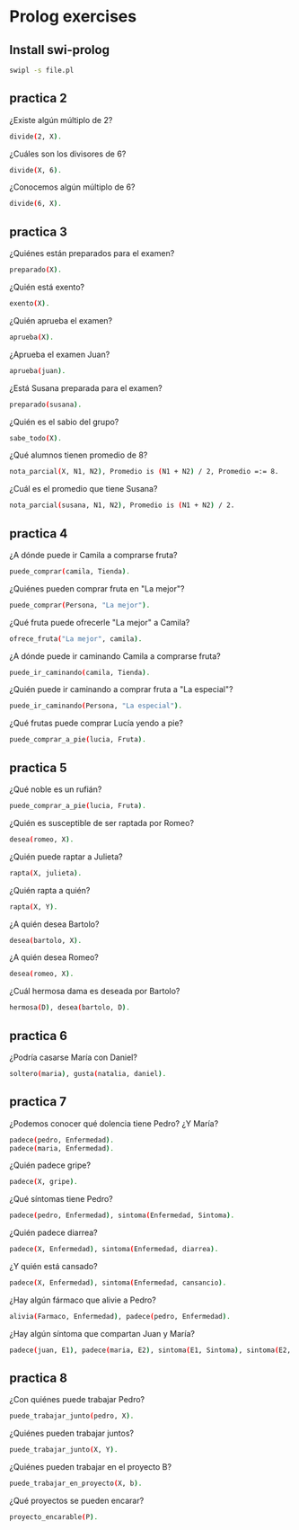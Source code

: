 # Prolog exercises

## Install swi-prolog

```sh
swipl -s file.pl
```

## practica 2

¿Existe algún múltiplo de 2?

```sh
divide(2, X).
```

¿Cuáles son los divisores de 6?

```sh
divide(X, 6).
```

¿Conocemos algún múltiplo de 6?

```sh
divide(6, X).
```

## practica 3

¿Quiénes están preparados para el examen?

```sh
preparado(X).
```

¿Quién está exento?

```sh
exento(X).
```

¿Quién aprueba el examen?

```sh
aprueba(X).
```

¿Aprueba el examen Juan?

```sh
aprueba(juan).
```

¿Está Susana preparada para el examen?

```sh
preparado(susana).
```

¿Quién es el sabio del grupo?

```sh
sabe_todo(X).
```

¿Qué alumnos tienen promedio de 8?

```sh
nota_parcial(X, N1, N2), Promedio is (N1 + N2) / 2, Promedio =:= 8.
```

¿Cuál es el promedio que tiene Susana?

```sh
nota_parcial(susana, N1, N2), Promedio is (N1 + N2) / 2.
```

## practica 4

¿A dónde puede ir Camila a comprarse fruta?

```sh
puede_comprar(camila, Tienda).
```

¿Quiénes pueden comprar fruta en "La mejor"?

```sh
puede_comprar(Persona, "La mejor").
```

¿Qué fruta puede ofrecerle "La mejor" a Camila?

```sh
ofrece_fruta("La mejor", camila).
```

¿A dónde puede ir caminando Camila a comprarse fruta?

```sh
puede_ir_caminando(camila, Tienda).
```

¿Quién puede ir caminando a comprar fruta a "La especial"?

```sh
puede_ir_caminando(Persona, "La especial").
```

¿Qué frutas puede comprar Lucía yendo a pie?

```sh
puede_comprar_a_pie(lucia, Fruta).
```

## practica 5

¿Qué noble es un rufián?

```sh
puede_comprar_a_pie(lucia, Fruta).
```

¿Quién es susceptible de ser raptada por Romeo?

```sh
desea(romeo, X).
```

¿Quién puede raptar a Julieta?

```sh
rapta(X, julieta).
```

¿Quién rapta a quién?

```sh
rapta(X, Y).
```

¿A quién desea Bartolo?

```sh
desea(bartolo, X).
```

¿A quién desea Romeo?

```sh
desea(romeo, X).
```

¿Cuál hermosa dama es deseada por Bartolo?

```sh
hermosa(D), desea(bartolo, D).
```

## practica 6

¿Podría casarse María con Daniel?

```sh
soltero(maria), gusta(natalia, daniel).
```

## practica 7

¿Podemos conocer qué dolencia tiene Pedro? ¿Y María?

```sh
padece(pedro, Enfermedad).
padece(maria, Enfermedad).
```

¿Quién padece gripe?

```sh
padece(X, gripe).
```

¿Qué síntomas tiene Pedro?

```sh
padece(pedro, Enfermedad), sintoma(Enfermedad, Sintoma).
```

¿Quién padece diarrea?

```sh
padece(X, Enfermedad), sintoma(Enfermedad, diarrea).
```

¿Y quién está cansado?

```sh
padece(X, Enfermedad), sintoma(Enfermedad, cansancio).
```

¿Hay algún fármaco que alivie a Pedro?

```sh
alivia(Farmaco, Enfermedad), padece(pedro, Enfermedad).
```

¿Hay algún síntoma que compartan Juan y María?

```sh
padece(juan, E1), padece(maria, E2), sintoma(E1, Sintoma), sintoma(E2, Sintoma).
```

## practica 8

¿Con quiénes puede trabajar Pedro?

```sh
puede_trabajar_junto(pedro, X).
```

¿Quiénes pueden trabajar juntos?

```sh
puede_trabajar_junto(X, Y).
```

¿Quiénes pueden trabajar en el proyecto B?

```sh
puede_trabajar_en_proyecto(X, b).
```

¿Qué proyectos se pueden encarar?

```sh
proyecto_encarable(P).
```
